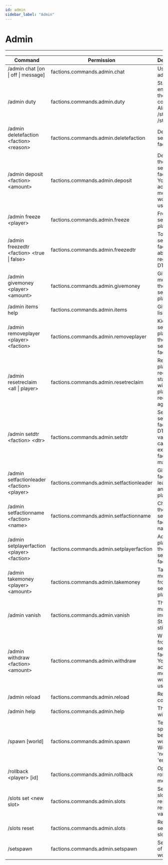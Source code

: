 ```yaml
---
id: admin
sidebar_label: "Admin"
---
```

# Admin

***

| Command                                      | Permission                               | Description                                                                         |
| -------------------------------------------- | ---------------------------------------- | ----------------------------------------------------------------------------------- |
| /admin chat [on \| off \| message]           | factions.commands.admin.chat             | Uses the admin chat                                                                 |
| /admin duty                                  | factions.commands.admin.duty             | Staff mode, enables all the staff commands. Aliases: /staffmode; /staff             |
| /admin deletefaction <faction\> <reason\>    | factions.commands.admin.deletefaction    | Deletes the selected faction.                                                       |
| /admin deposit <faction\> <amount\>          | factions.commands.admin.deposit          | Deposits to the selected faction. Your own account money won't be used.             |
| /admin freeze <player\>                      | factions.commands.admin.freeze           | Freeze the selected player                                                          |
| /admin freezedtr <faction\> <true \| false\> | factions.commands.admin.freezedtr        | Toggles the selected faction ability to regen their DTR                             |
| /admin givemoney <player\> <amount\>         | factions.commands.admin.givemoney        | Gives money to the selected player                                                  |
| /admin items help                            | factions.commands.admin.items            | Gives the listed items.                                                             |
| /admin removeplayer <player\> <faction\>     | factions.commands.admin.removeplayer     | Kicks the selected player from the selected faction.                                |
| /admin resetreclaim <all \| player\>         | factions.commands.admin.resetreclaim     | Resets a player reclaim status. This will let the player reclaim again.             |
| /admin setdtr <faction\> <dtr\>              | factions.commands.admin.setdtr           | Sets the selected faction's DTR to a value. You can't exceed the faction's max DTR. |
| /admin setfactionleader <faction\> <player\> | factions.commands.admin.setfactionleader | Gives the faction leader to another player.                                         |
| /admin setfactionname <faction\> <name\>     | factions.commands.admin.setfactionname   | Changes the selected faction's name.                                                |
| /admin setplayerfaction <player\> <faction\> | factions.commands.admin.setplayerfaction | Adds the player to the selected faction.                                            |
| /admin takemoney <player\> <amount\>         | factions.commands.admin.takemoney        | Takes money from the selected player                                                |
| /admin vanish                                | factions.commands.admin.vanish           | This will make you invisible. Staffs can still see you                              |
| /admin withdraw <faction\> <amount\>         | factions.commands.admin.withdraw         | Withdraws from the selected faction. Your own account money won't be used.          |
| /admin reload                                | factions.commands.admin.reload           | Reloads the config files                                                            |
| /admin help                                  | factions.commands.admin.help             | This help window                                                                    |
| /spawn [world]                               | factions.commands.admin.spawn            | Teleport to spawn between worlds. Worlds: 'nether', 'end'                           |
| /rollback <player\> [id]                     | factions.commands.admin.rollback         | Open rollback menu                                                                  |
| /slots set <new slot\>                       | factions.commands.admin.slots            | Set server's slot. Server restart will reset this value.                            |
| /slots reset                                 | factions.commands.admin.slots            | Reset server's slot                                                                 |
| /setspawn                                    | factions.commands.admin.setspawn         | Set spawn of the world                                                              |
